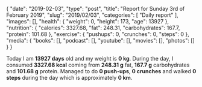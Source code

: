 {
    "date": "2019-02-03",
    "type": "post",
    "title": "Report for Sunday 3rd of February 2019",
    "slug": "2019\/02\/03",
    "categories": [
        "Daily report"
    ],
    "images": [],
    "health": {
        "weight": 0,
        "height": 173,
        "age": 13927
    },
    "nutrition": {
        "calories": 3327.68,
        "fat": 248.31,
        "carbohydrates": 167.7,
        "protein": 101.68
    },
    "exercise": {
        "pushups": 0,
        "crunches": 0,
        "steps": 0
    },
    "media": {
        "books": [],
        "podcast": [],
        "youtube": [],
        "movies": [],
        "photos": []
    }
}

Today I am <strong>13927 days</strong> old and my weight is <strong>0 kg</strong>. During the day, I consumed <strong>3327.68 kcal</strong> coming from <strong>248.31 g</strong> fat, <strong>167.7 g</strong> carbohydrates and <strong>101.68 g</strong> protein. Managed to do <strong>0 push-ups</strong>, <strong>0 crunches</strong> and walked <strong>0 steps</strong> during the day which is approximately <strong>0 km</strong>.